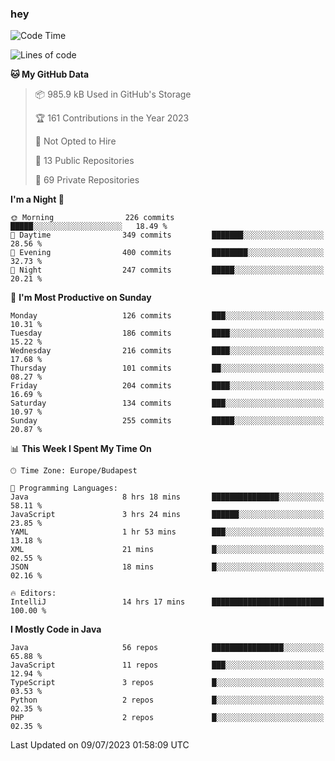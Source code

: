 ### hey

<!--START_SECTION:waka-->
![Code Time](http://img.shields.io/badge/Code%20Time-928%20hrs%2035%20mins-blue)

![Lines of code](https://img.shields.io/badge/From%20Hello%20World%20I%27ve%20Written-990.7%20thousand%20lines%20of%20code-blue)

**🐱 My GitHub Data** 

> 📦 985.9 kB Used in GitHub's Storage 
 > 
> 🏆 161 Contributions in the Year 2023
 > 
> 🚫 Not Opted to Hire
 > 
> 📜 13 Public Repositories 
 > 
> 🔑 69 Private Repositories 
 > 
**I'm a Night 🦉** 

```text
🌞 Morning                226 commits         █████░░░░░░░░░░░░░░░░░░░░   18.49 % 
🌆 Daytime                349 commits         ███████░░░░░░░░░░░░░░░░░░   28.56 % 
🌃 Evening                400 commits         ████████░░░░░░░░░░░░░░░░░   32.73 % 
🌙 Night                  247 commits         █████░░░░░░░░░░░░░░░░░░░░   20.21 % 
```
📅 **I'm Most Productive on Sunday** 

```text
Monday                   126 commits         ███░░░░░░░░░░░░░░░░░░░░░░   10.31 % 
Tuesday                  186 commits         ████░░░░░░░░░░░░░░░░░░░░░   15.22 % 
Wednesday                216 commits         ████░░░░░░░░░░░░░░░░░░░░░   17.68 % 
Thursday                 101 commits         ██░░░░░░░░░░░░░░░░░░░░░░░   08.27 % 
Friday                   204 commits         ████░░░░░░░░░░░░░░░░░░░░░   16.69 % 
Saturday                 134 commits         ███░░░░░░░░░░░░░░░░░░░░░░   10.97 % 
Sunday                   255 commits         █████░░░░░░░░░░░░░░░░░░░░   20.87 % 
```


📊 **This Week I Spent My Time On** 

```text
🕑︎ Time Zone: Europe/Budapest

💬 Programming Languages: 
Java                     8 hrs 18 mins       ███████████████░░░░░░░░░░   58.11 % 
JavaScript               3 hrs 24 mins       ██████░░░░░░░░░░░░░░░░░░░   23.85 % 
YAML                     1 hr 53 mins        ███░░░░░░░░░░░░░░░░░░░░░░   13.18 % 
XML                      21 mins             █░░░░░░░░░░░░░░░░░░░░░░░░   02.55 % 
JSON                     18 mins             █░░░░░░░░░░░░░░░░░░░░░░░░   02.16 % 

🔥 Editors: 
IntelliJ                 14 hrs 17 mins      █████████████████████████   100.00 % 
```

**I Mostly Code in Java** 

```text
Java                     56 repos            ████████████████░░░░░░░░░   65.88 % 
JavaScript               11 repos            ███░░░░░░░░░░░░░░░░░░░░░░   12.94 % 
TypeScript               3 repos             █░░░░░░░░░░░░░░░░░░░░░░░░   03.53 % 
Python                   2 repos             █░░░░░░░░░░░░░░░░░░░░░░░░   02.35 % 
PHP                      2 repos             █░░░░░░░░░░░░░░░░░░░░░░░░   02.35 % 
```




 Last Updated on 09/07/2023 01:58:09 UTC
<!--END_SECTION:waka-->
